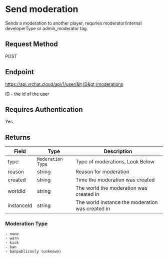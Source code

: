# Send moderation

Sends a moderation to another player, requries moderator/internal developerType or admin_moderator tag.

## Request Method 
POST

## Endpoint
https://api.vrchat.cloud/api/1/user/&lt;ID&gt;/moderations

ID - the id of the user

## Requires Authentication
Yes

## Returns 

Field | Type | Description
------|------|------------
type | `Moderation Type` | Type of moderations, Look Below
reason | string | Reason for moderation
created | string | Time the moderation was created
worldId | string | The world the moderation was created in
instanceId | string | The world instance the moderation was created in

### Moderation Type

    - none
	- warn
	- kick
	- ban
	- banpubliconly (unknown)